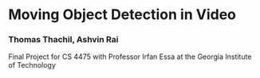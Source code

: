 # Moving Object Detection in Video

### Thomas Thachil,  Ashvin Rai


Final Project for CS 4475 with Professor Irfan Essa at the
Georgia Institute of Technology
